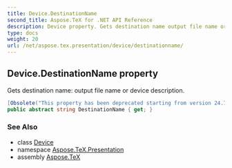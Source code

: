 ```yaml
---
title: Device.DestinationName
second_title: Aspose.TeX for .NET API Reference
description: Device property. Gets destination name output file name or device description
type: docs
weight: 20
url: /net/aspose.tex.presentation/device/destinationname/
---
```

## Device.DestinationName property

Gets destination name: output file name or device description.

```csharp
[Obsolete("This property has been deprecated starting from version 24.7 and will be hidden in version 24.10.")]
public abstract string DestinationName { get; }
```

### See Also

* class [Device](../)
* namespace [Aspose.TeX.Presentation](../../device/)
* assembly [Aspose.TeX](../../../)


